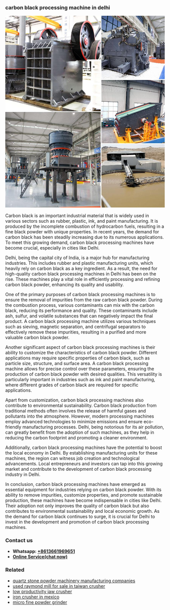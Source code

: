 <h3>carbon black processing machine in delhi</h3><img src='1708497317.jpg' alt=''><p>Carbon black is an important industrial material that is widely used in various sectors such as rubber, plastic, ink, and paint manufacturing. It is produced by the incomplete combustion of hydrocarbon fuels, resulting in a fine black powder with unique properties. In recent years, the demand for carbon black has been steadily increasing due to its numerous applications. To meet this growing demand, carbon black processing machines have become crucial, especially in cities like Delhi.</p><p>Delhi, being the capital city of India, is a major hub for manufacturing industries. This includes rubber and plastic manufacturing units, which heavily rely on carbon black as a key ingredient. As a result, the need for high-quality carbon black processing machines in Delhi has been on the rise. These machines play a vital role in efficiently processing and refining carbon black powder, enhancing its quality and usability.</p><p>One of the primary purposes of carbon black processing machines is to ensure the removal of impurities from the raw carbon black powder. During the combustion process, various contaminants can mix with the carbon black, reducing its performance and quality. These contaminants include ash, sulfur, and volatile substances that can negatively impact the final product. A carbon black processing machine utilizes various techniques such as sieving, magnetic separation, and centrifugal separators to effectively remove these impurities, resulting in a purified and more valuable carbon black powder.</p><p>Another significant aspect of carbon black processing machines is their ability to customize the characteristics of carbon black powder. Different applications may require specific properties of carbon black, such as particle size, structure, and surface area. A carbon black processing machine allows for precise control over these parameters, ensuring the production of carbon black powder with desired qualities. This versatility is particularly important in industries such as ink and paint manufacturing, where different grades of carbon black are required for specific applications.</p><p>Apart from customization, carbon black processing machines also contribute to environmental sustainability. Carbon black production from traditional methods often involves the release of harmful gases and pollutants into the atmosphere. However, modern processing machines employ advanced technologies to minimize emissions and ensure eco-friendly manufacturing processes. Delhi, being notorious for its air pollution, can greatly benefit from the adoption of such machines, as they help in reducing the carbon footprint and promoting a cleaner environment.</p><p>Additionally, carbon black processing machines have the potential to boost the local economy in Delhi. By establishing manufacturing units for these machines, the region can witness job creation and technological advancements. Local entrepreneurs and investors can tap into this growing market and contribute to the development of carbon black processing industry in Delhi.</p><p>In conclusion, carbon black processing machines have emerged as essential equipment for industries relying on carbon black powder. With its ability to remove impurities, customize properties, and promote sustainable production, these machines have become indispensable in cities like Delhi. Their adoption not only improves the quality of carbon black but also contributes to environmental sustainability and local economic growth. As the demand for carbon black continues to surge, it is crucial for Delhi to invest in the development and promotion of carbon black processing machines.</p><h3>Contact us</h3><ul><li><strong>Whatsapp:&nbsp;<a href="https://wa.me/8613661969651">+8613661969651</a></strong></li><li><a href="https://swt.shibang-china.com/?git&amp;zhl&amp;carbon black processing machine in delhi"><strong>Online Service(chat now)</strong></a></li></ul><h3>Related</h3><ul><li><a href='quartz stone powder machinery manufacturing companies.md'>quartz stone powder machinery manufacturing companies</a></li><li><a href='used raymond mill for sale in taiwan crusher.md'>used raymond mill for sale in taiwan crusher</a></li><li><a href='low productivity jaw crusher.md'>low productivity jaw crusher</a></li><li><a href='iron crusher in mexico.md'>iron crusher in mexico</a></li><li><a href='micro fine powder grinder.md'>micro fine powder grinder</a></li></ul>